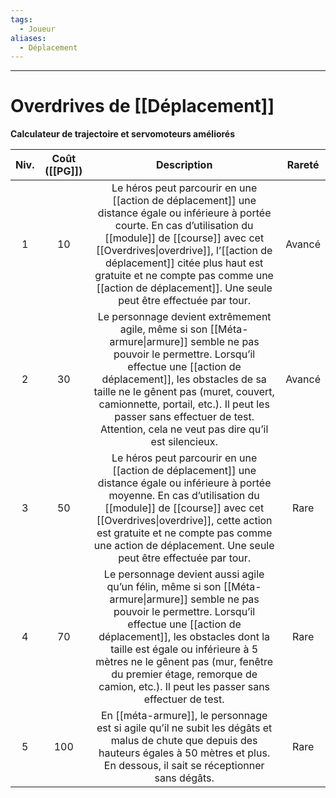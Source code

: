 ```yaml
---
tags:
  - Joueur
aliases:
  - Déplacement
---
```

___
# Overdrives de [[Déplacement]]
**Calculateur de trajectoire et servomoteurs améliorés**

| Niv. | Coût ([[PG]]) |                                                                                                                                                                           Description                                                                                                                                                                           | Rareté |
| :--: | :-----------: | :-------------------------------------------------------------------------------------------------------------------------------------------------------------------------------------------------------------------------------------------------------------------------------------------------------------------------------------------------------------: | :----: |
|  1   |      10       |     Le héros peut parcourir en une [[action de déplacement]] une distance égale ou inférieure à portée courte. En cas d’utilisation du [[module]] de [[course]] avec cet [[Overdrives\|overdrive]], l’[[action de déplacement]] citée plus haut est gratuite et ne compte pas comme une [[action de déplacement]]. Une seule peut être effectuée par tour.      | Avancé |
|  2   |      30       | Le personnage devient extrêmement agile, même si son [[Méta-armure\|armure]] semble ne pas pouvoir le permettre. Lorsqu’il effectue une [[action de déplacement]], les obstacles de sa taille ne le gênent pas (muret, couvert, camionnette, portail, etc.). Il peut les passer sans effectuer de test. Attention, cela ne veut pas dire qu’il est silencieux.  | Avancé |
|  3   |      50       |                      Le héros peut parcourir en une [[action de déplacement]] une distance égale ou inférieure à portée moyenne. En cas d’utilisation du [[module]] de [[course]] avec cet [[Overdrives\|overdrive]], cette action est gratuite et ne compte pas comme une action de déplacement. Une seule peut être effectuée par tour.                       |  Rare  |
|  4   |      70       | Le personnage devient aussi agile qu’un félin, même si son [[Méta-armure\|armure]] semble ne pas pouvoir le permettre. Lorsqu’il effectue une [[action de déplacement]], les obstacles dont la taille est égale ou inférieure à 5 mètres ne le gênent pas (mur, fenêtre du premier étage, remorque de camion, etc.). Il peut les passer sans effectuer de test. |  Rare  |
|  5   |      100      |                                                                                 En [[méta-armure]], le personnage est si agile qu’il ne subit les dégâts et malus de chute que depuis des hauteurs égales à 50 mètres et plus. En dessous, il sait se réceptionner sans dégâts.                                                                                 |  Rare  |
